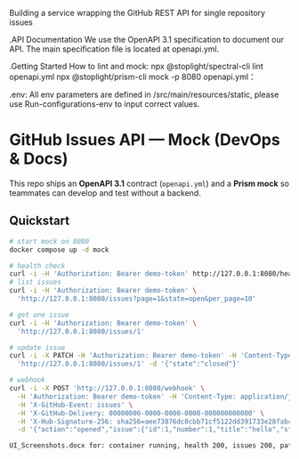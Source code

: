 Building a service wrapping the GitHub REST API for single repository issues

.API Documentation
We use the OpenAPI 3.1 specification to document our API. The main specification file is located at openapi.yml.

.Getting Started
 How to lint and mock:
   npx @stoplight/spectral-cli lint openapi.yml
   npx @stoplight/prism-cli mock -p 8080 openapi.yml：

.env:
All env parameters are defined in /src/main/resources/static, please use Run-configurations-env to input correct values.

# GitHub Issues API — Mock (DevOps & Docs)

This repo ships an **OpenAPI 3.1** contract (`openapi.yml`) and a **Prism mock** so teammates can develop and test without a backend.

## Quickstart
```bash
# start mock on 8080
docker compose up -d mock

# health check 
curl -i -H 'Authorization: Bearer demo-token' http://127.0.0.1:8080/healthz
# list issues
curl -i -H 'Authorization: Bearer demo-token' \
  'http://127.0.0.1:8080/issues?page=1&state=open&per_page=10'

# get one issue
curl -i -H 'Authorization: Bearer demo-token' \
  'http://127.0.0.1:8080/issues/1'

# update issue 
curl -i -X PATCH -H 'Authorization: Bearer demo-token' -H 'Content-Type: application/json' \
  'http://127.0.0.1:8080/issues/1' -d '{"state":"closed"}'

# webhook 
curl -i -X POST 'http://127.0.0.1:8080/webhook' \
  -H 'Authorization: Bearer demo-token' -H 'Content-Type: application/json' \
  -H 'X-GitHub-Event: issues' \
  -H 'X-GitHub-Delivery: 00000000-0000-0000-0000-000000000000' \
  -H 'X-Hub-Signature-256: sha256=aee73876dc0cbb71cf5122dd391733e28fabc009eba54be1a2066cb1e92c81d1' \
  -d '{"action":"opened","issue":{"id":1,"number":1,"title":"hello","state":"open","user":{"id":1,"login":"alice"}},"repository":{"id":1,"full_name":"<owner>/<repo>"},"sender":{"id":1,"login":"alice"}}'

UI_Screenshots.docx for: container running, health 200, issues 200, patch 200, webhook 204.


















































 

